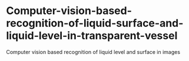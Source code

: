 # Computer-vision-based-recognition-of-liquid-surface-and-liquid-level-in-transparent-vessel
Computer vision based recognition of liquid level and surface in images
